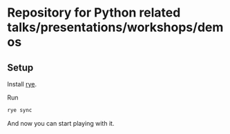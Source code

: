 # Repository for Python related talks/presentations/workshops/demos

## Setup

Install [rye](https://github.com/mitsuhiko/rye).

Run

```bash
rye sync
```

And now you can start playing with it.
